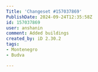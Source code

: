 ```yaml
---
Title: 'Changeset #157037869'
PublishDate: 2024-09-24T12:35:58Z
id: 157037869
user: anshanin
comment: Added buildings
created_by: iD 2.30.2
tags:
- Montenegro
- Budva

---
```

